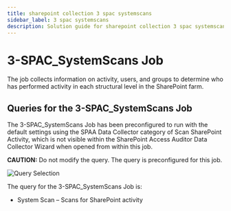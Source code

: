 ```yaml
---
title: sharepoint collection 3 spac systemscans
sidebar_label: 3 spac systemscans
description: Solution guide for sharepoint collection 3 spac systemscans including implementation steps, configuration, and best practices.
---
```


# 3-SPAC_SystemScans Job

The job collects information on activity, users, and groups to determine who has performed activity
in each structural level in the SharePoint farm.

## Queries for the 3-SPAC_SystemScans Job

The 3-SPAC_SystemScans Job has been preconfigured to run with the default settings using the SPAA
Data Collector category of Scan SharePoint Activity, which is not visible within the SharePoint
Access Auditor Data Collector Wizard when opened from within this job.

**CAUTION:** Do not modify the query. The query is preconfigured for this job.

![Query Selection](/img/product_docs/accessanalyzer/solutions/sharepoint/collection/spacsystemscansquery.webp)

The query for the 3-SPAC_SystemScans Job is:

- System Scan – Scans for SharePoint activity
